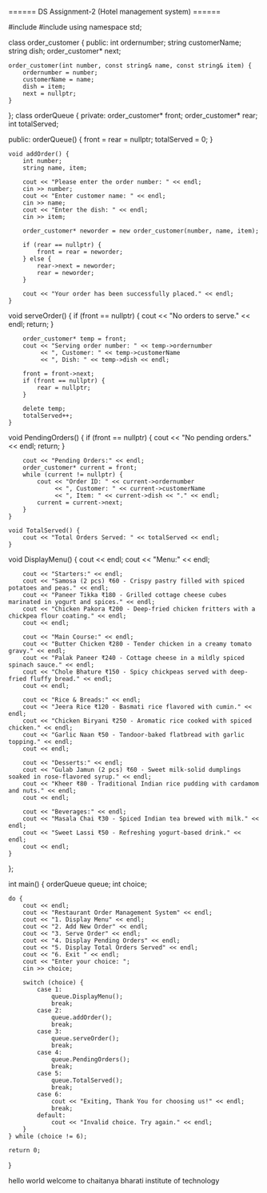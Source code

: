 ====== DS Assignment-2 (Hotel management system) ======

#include <iostream>
#include <string>
using namespace std;

class order_customer {
public:
    int ordernumber;
    string customerName;
    string dish;
    order_customer* next;

    order_customer(int number, const string& name, const string& item) {
        ordernumber = number;
        customerName = name;
        dish = item;
        next = nullptr;
    }
};
class orderQueue {
private:
    order_customer* front;
    order_customer* rear;
    int totalServed;

public:
    orderQueue() {
        front = rear = nullptr;
        totalServed = 0;
    }

    void addOrder() {
        int number;
        string name, item;

        cout << "Please enter the order number: " << endl;
        cin >> number;
        cout << "Enter customer name: " << endl;
        cin >> name;
        cout << "Enter the dish: " << endl;
        cin >> item;

        order_customer* neworder = new order_customer(number, name, item);

        if (rear == nullptr) {
            front = rear = neworder;
        } else {
            rear->next = neworder;
            rear = neworder;
        }

        cout << "Your order has been successfully placed." << endl;
    }

void serveOrder() {
        if (front == nullptr) {
            cout << "No orders to serve." << endl;
            return;
        }

        order_customer* temp = front;
        cout << "Serving order number: " << temp->ordernumber
             << ", Customer: " << temp->customerName
             << ", Dish: " << temp->dish << endl;

        front = front->next;
        if (front == nullptr) {
            rear = nullptr;
        }

        delete temp;
        totalServed++;
    }

void PendingOrders() {
        if (front == nullptr) {
            cout << "No pending orders." << endl;
            return;
        }

        cout << "Pending Orders:" << endl;
        order_customer* current = front;
        while (current != nullptr) {
            cout << "Order ID: " << current->ordernumber
                 << ", Customer: " << current->customerName
                 << ", Item: " << current->dish << "." << endl;
            current = current->next;
        }
    }

    void TotalServed() {
        cout << "Total Orders Served: " << totalServed << endl;
    }

void DisplayMenu() {
        cout << endl;
        cout << "Menu:" << endl;

        cout << "Starters:" << endl;
        cout << "Samosa (2 pcs) ₹60 - Crispy pastry filled with spiced potatoes and peas." << endl;
        cout << "Paneer Tikka ₹180 - Grilled cottage cheese cubes marinated in yogurt and spices." << endl;
        cout << "Chicken Pakora ₹200 - Deep-fried chicken fritters with a chickpea flour coating." << endl;
        cout << endl;

        cout << "Main Course:" << endl;
        cout << "Butter Chicken ₹280 - Tender chicken in a creamy tomato gravy." << endl;
        cout << "Palak Paneer ₹240 - Cottage cheese in a mildly spiced spinach sauce." << endl;
        cout << "Chole Bhature ₹150 - Spicy chickpeas served with deep-fried fluffy bread." << endl;
        cout << endl;

        cout << "Rice & Breads:" << endl;
        cout << "Jeera Rice ₹120 - Basmati rice flavored with cumin." << endl;
        cout << "Chicken Biryani ₹250 - Aromatic rice cooked with spiced chicken." << endl;
        cout << "Garlic Naan ₹50 - Tandoor-baked flatbread with garlic topping." << endl;
        cout << endl;

        cout << "Desserts:" << endl;
        cout << "Gulab Jamun (2 pcs) ₹60 - Sweet milk-solid dumplings soaked in rose-flavored syrup." << endl;
        cout << "Kheer ₹80 - Traditional Indian rice pudding with cardamom and nuts." << endl;
        cout << endl;

        cout << "Beverages:" << endl;
        cout << "Masala Chai ₹30 - Spiced Indian tea brewed with milk." << endl;
        cout << "Sweet Lassi ₹50 - Refreshing yogurt-based drink." << endl;
        cout << endl;
    }
};

int main() {
    orderQueue queue;
    int choice;

    do {
        cout << endl;
        cout << "Restaurant Order Management System" << endl;
        cout << "1. Display Menu" << endl;
        cout << "2. Add New Order" << endl;
        cout << "3. Serve Order" << endl;
        cout << "4. Display Pending Orders" << endl;
        cout << "5. Display Total Orders Served" << endl;
        cout << "6. Exit " << endl;
        cout << "Enter your choice: ";
        cin >> choice;

        switch (choice) {
            case 1:
                queue.DisplayMenu();
                break;
            case 2:
                queue.addOrder();
                break;
            case 3:
                queue.serveOrder();
                break;
            case 4:
                queue.PendingOrders();
                break;
            case 5:
                queue.TotalServed();
                break;
            case 6:
                cout << "Exiting, Thank You for choosing us!" << endl;
                break;
            default:
                cout << "Invalid choice. Try again." << endl;
        }
    } while (choice != 6);

    return 0;
}





hello world welcome 
to 
chaitanya 
bharati 
institute 
of
technology 
